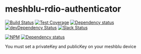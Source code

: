 # meshblu-rdio-authenticator

[![Build Status](https://travis-ci.org/octoblu/meshblu-rdio-authenticator.svg?branch=master)](https://travis-ci.org/octoblu/meshblu-rdio-authenticator)
[![Test Coverage](https://codecov.io/gh/octoblu/meshblu-rdio-authenticator/branch/master/graph/badge.svg)](https://codecov.io/gh/octoblu/meshblu-rdio-authenticator)
[![Dependency status](http://img.shields.io/david/octoblu/meshblu-rdio-authenticator.svg?style=flat)](https://david-dm.org/octoblu/meshblu-rdio-authenticator)
[![devDependency Status](http://img.shields.io/david/dev/octoblu/meshblu-rdio-authenticator.svg?style=flat)](https://david-dm.org/octoblu/meshblu-rdio-authenticator#info=devDependencies)
[![Slack Status](http://community-slack.octoblu.com/badge.svg)](http://community-slack.octoblu.com)

[![NPM](https://nodei.co/npm/meshblu-rdio-authenticator.svg?style=flat)](https://npmjs.org/package/meshblu-rdio-authenticator)
[![Dependency status](http://img.shields.io/david/octoblu/meshblu-rdio-authenticator.svg?style=flat)](https://david-dm.org/octoblu/meshblu-rdio-authenticator)

You must set a privateKey and publicKey on your meshblu device
